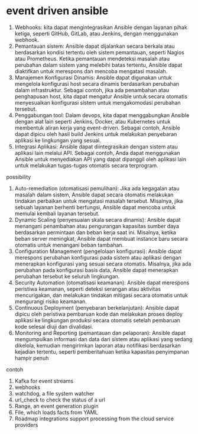 # event driven ansible

1. Webhooks: kita dapat mengintegrasikan Ansible dengan layanan pihak ketiga, seperti GitHub, GitLab, atau Jenkins, dengan menggunakan webhook. 
2. Pemantauan sistem: Ansible dapat dijalankan secara berkala atau berdasarkan kondisi tertentu oleh sistem pemantauan, seperti Nagios atau Prometheus. Ketika pemantauan mendeteksi masalah atau perubahan dalam sistem yang melebihi batas tertentu, Ansible dapat diaktifkan untuk merespons dan mencoba mengatasi masalah.
3. Manajemen Konfigurasi Dinamis: Ansible dapat digunakan untuk mengelola konfigurasi host secara dinamis berdasarkan perubahan dalam infrastruktur. Sebagai contoh, jika ada penambahan atau penghapusan host, kita dapat mengatur Ansible untuk secara otomatis menyesuaikan konfigurasi sistem untuk mengakomodasi perubahan tersebut.
4. Penggabungan tool: Dalam devops, kita dapat menggabungkan Ansible dengan alat lain seperti Jenkins, Docker, atau Kubernetes untuk membentuk aliran kerja yang event-driven. Sebagai contoh, Ansible dapat dipicu oleh hasil build Jenkins untuk melakukan penyebaran aplikasi ke lingkungan yang sesuai.
5. Integrasi Aplikasi: Ansible dapat diintegrasikan dengan sistem atau aplikasi lain melalui API. Sebagai contoh, Anda dapat menggunakan Ansible untuk menyediakan API yang dapat dipanggil oleh aplikasi lain untuk melakukan tugas-tugas otomatis secara terprogram.

possibility

1. Auto-remediation (otomatisasi pemulihan): Jika ada kegagalan atau masalah dalam sistem, Ansible dapat secara otomatis melakukan tindakan perbaikan untuk mengatasi masalah tersebut. Misalnya, jika sebuah layanan berhenti berfungsi, Ansible dapat mencoba untuk memulai kembali layanan tersebut.
2. Dynamic Scaling (penyesuaian skala secara dinamis): Ansible dapat menangani penambahan atau pengurangan kapasitas sumber daya berdasarkan permintaan dan beban kerja saat ini. Misalnya, ketika beban server meningkat, Ansible dapat membuat instance baru secara otomatis untuk menangani beban tambahan.
3. Configuration Management (pengelolaan konfigurasi): Ansible dapat merespons perubahan konfigurasi pada sistem atau aplikasi dengan menerapkan konfigurasi yang sesuai secara otomatis. Misalnya, jika ada perubahan pada konfigurasi basis data, Ansible dapat menerapkan perubahan tersebut ke seluruh lingkungan.
4. Security Automation (otomatisasi keamanan): Ansible dapat merespons peristiwa keamanan, seperti deteksi serangan atau aktivitas mencurigakan, dan melakukan tindakan mitigasi secara otomatis untuk mengurangi risiko keamanan.
5. Continuous Deployment (penyebaran berkelanjutan): Ansible dapat dipicu oleh peristiwa pembaruan kode dan melakukan proses deploy aplikasi ke lingkungan produksi secara otomatis setelah pembaruan kode selesai diuji dan divalidasi.
6. Monitoring and Reporting (pemantauan dan pelaporan): Ansible dapat mengumpulkan informasi dan data dari sistem atau aplikasi yang sedang dikelola, kemudian mengirimkan laporan atau notifikasi berdasarkan kejadian tertentu, seperti pemberitahuan ketika kapasitas penyimpanan hampir penuh

contoh

1. Kafka for event streams
2. webhooks
3. watchdog, a file system watcher
4. url_check to check the status of a url
5. Range, an event generation plugin
6. File, which loads facts from YAML
7. Roadmap integrations support processing from the cloud service providers
